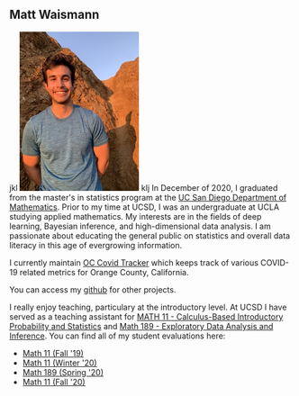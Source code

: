 ## Matt Waismann
jkl
![](images/cover_img.jpg?raw=true)
klj
In December of 2020, I graduated from the master's in statistics program at the [UC San Diego Department of Mathematics](https://math.ucsd.edu). Prior to my time at UCSD, I was an undergraduate at UCLA studying applied mathematics. My interests are in the fields of deep learning, Bayesian inference, and high-dimensional data analysis. I am passionate about educating the general public on statistics and overall data literacy in this age of evergrowing information.

I currently maintain [OC Covid Tracker](https://occovidtracker.shinyapps.io/oc_covid_dashboard/) which keeps track of various COVID-19 related metrics for Orange County, California.

You can access my [github](https://github.com/mattwaismann) for other projects.

I really enjoy teaching, particulary at the introductory level. At UCSD I have served as a teaching assistant for [MATH 11 - Calculus-Based Introductory Probability and Statistics](https://www.ucsd.edu/catalog/courses/MATH.html) and [Math 189 - Exploratory Data Analysis and Inference](https://www.ucsd.edu/catalog/courses/MATH.html). You can find all of my student evaluations here:
- [Math 11 (Fall '19)](https://mattwaismann.github.io/teaching_evaluations/Waismann_Matthew_Student_IA_Evaluation_-_MATH_11_-_Calculus-Based_Prob_&_Stats_[A00]_(Hammock_Frances_H)_-_FA19.pdf)
- [Math 11 (Winter '20)](https://mattwaismann.github.io/teaching_evaluations/Waismann_Matthew_Student_IA_Evaluation_-_MATH_11_-_Calculus-Based_Prob_&_Stats_[B00]_(Ciotti_Benjamin)_-_WI20.pdf)
- [Math 189 (Spring '20)](https://mattwaismann.github.io/teaching_evaluations/Waismann_Matthew_Student_IA_Evaluation_-_MATH_189_-_Data_Analysis_and_Inference_[B00]_(Schwartzman_Armin)_-_SP20.pdf)
- [Math 11 (Fall '20)](https://mattwaismann.github.io/teaching_evaluations/Waismann_Matthew_Student_IA_Evaluation_-_MATH_11_-_Calculus-Based_Prob_&_Stats_[B00]_(Schweinsberg_Jason)_-_FA20.pdf?raw=true)

